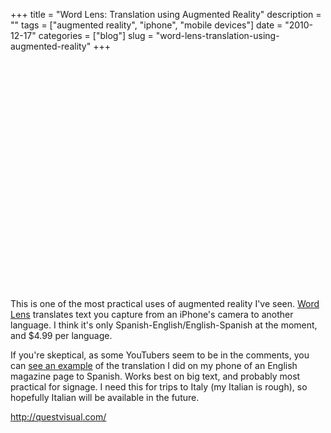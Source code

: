 +++
title = "Word Lens: Translation using Augmented Reality"
description = ""
tags = ["augmented reality", "iphone", "mobile devices"]
date = "2010-12-17"
categories = ["blog"]
slug = "word-lens-translation-using-augmented-reality"
+++



  <div class="video">
<object width="610" height="367"><param name="movie" value="http://www.youtube.com/v/h2OfQdYrHRs?fs=1&amp;hl=en_US"></param><param name="allowFullScreen" value="true"></param><param name="allowscriptaccess" value="always"></param><embed src="http://www.youtube.com/v/h2OfQdYrHRs?fs=1&amp;hl=en_US" type="application/x-shockwave-flash" allowscriptaccess="always" allowfullscreen="true" width="610" height="367"></embed></object></div>
<p>This is one of the most practical uses of augmented reality I've seen. <a href="http://questvisual.com/">Word Lens</a> translates text you capture from an iPhone's camera to another language. I think it's only Spanish-English/English-Spanish at the moment, and $4.99 per language. </p>
<p>If you're skeptical, as some YouTubers seem to be in the comments, you can <a href="http://www.flickr.com/photos/jibbajabba/tags/wordlens/">see an example</a> of the translation I did on my phone of an English magazine page to Spanish. Works best on big text, and probably most practical for signage. I need this for trips to Italy (my Italian is rough), so hopefully Italian will be available in the future.</p>
    
  <a href="http://questvisual.com/">http://questvisual.com/</a>

